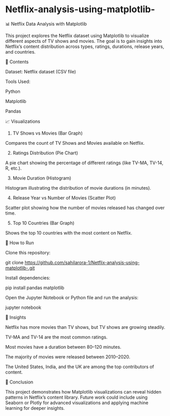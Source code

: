 # Netflix-analysis-using-matplotlib-
📊 Netflix Data Analysis with Matplotlib

This project explores the Netflix dataset using Matplotlib to visualize different aspects of TV shows and movies. The goal is to gain insights into Netflix’s content distribution across types, ratings, durations, release years, and countries.

📂 Contents

Dataset: Netflix dataset (CSV file)

Tools Used:

Python

Matplotlib

Pandas

📈 Visualizations
1. TV Shows vs Movies (Bar Graph)

Compares the count of TV Shows and Movies available on Netflix.

2. Ratings Distribution (Pie Chart)

A pie chart showing the percentage of different ratings (like TV-MA, TV-14, R, etc.).

3. Movie Duration (Histogram)

Histogram illustrating the distribution of movie durations (in minutes).

4. Release Year vs Number of Movies (Scatter Plot)

Scatter plot showing how the number of movies released has changed over time.

5. Top 10 Countries (Bar Graph)

Shows the top 10 countries with the most content on Netflix.

🚀 How to Run

Clone this repository:

git clone https://github.com/sahilarora-1/Netflix-analysis-using-matplotlib-.git

Install dependencies:

pip install pandas matplotlib


Open the Jupyter Notebook or Python file and run the analysis:

jupyter notebook

📌 Insights

Netflix has more movies than TV shows, but TV shows are growing steadily.

TV-MA and TV-14 are the most common ratings.

Most movies have a duration between 80–120 minutes.

The majority of movies were released between 2010–2020.

The United States, India, and the UK are among the top contributors of content.

🎯 Conclusion

This project demonstrates how Matplotlib visualizations can reveal hidden patterns in Netflix’s content library. Future work could include using Seaborn or Plotly for advanced visualizations and applying machine learning for deeper insights.
